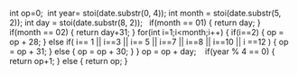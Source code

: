 int op=0;
​
int year= stoi(date.substr(0, 4));
int month = stoi(date.substr(5, 2));
int day = stoi(date.substr(8, 2));
​
​
if(month == 01)
{
return day;
}
if(month == 02)
{
return day+31;
}
for(int i=1;i<month;i++)
{
if(i==2)
{
op = op + 28;
}
else if( i== 1 || i==3 || i== 5 || i==7 || i==8 || i==10 || i ==12 )
{
op = op + 31;
}
else
{
op = op + 30;
}
}
op = op + day;
​
​
​
if(year % 4 == 0)
{
return op+1;
}
else
{
return op;
}
